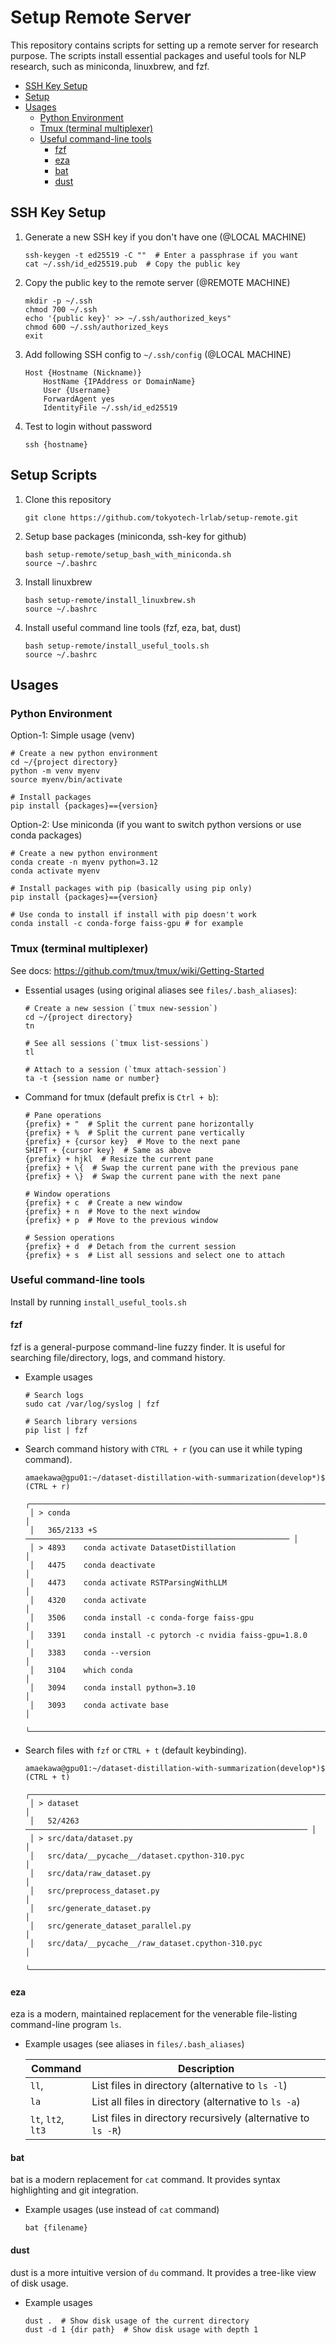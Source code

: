 # Setup Remote Server

This repository contains scripts for setting up a remote server for research purpose. The scripts install essential packages and useful tools for NLP research, such as miniconda, linuxbrew, and fzf.

- [SSH Key Setup](#basic-ssh-key-setup)
- [Setup](#setup)
- [Usages](#usages)
  - [Python Environment](#python-environment)
  - [Tmux (terminal multiplexer)](#tmux-terminal-multiplexer)
  - [Useful command-line tools](#useful-command-line-tools)
    - [fzf](#fzf)
    - [eza](#eza)
    - [bat](#bat)
    - [dust](#dust)

## SSH Key Setup

1. Generate a new SSH key if you don't have one (@LOCAL MACHINE)

   ```
   ssh-keygen -t ed25519 -C ""  # Enter a passphrase if you want
   cat ~/.ssh/id_ed25519.pub  # Copy the public key
   ```

2. Copy the public key to the remote server (@REMOTE MACHINE)

   ```
   mkdir -p ~/.ssh
   chmod 700 ~/.ssh
   echo '{public key}' >> ~/.ssh/authorized_keys"
   chmod 600 ~/.ssh/authorized_keys
   exit
   ```

3. Add following SSH config to `~/.ssh/config` (@LOCAL MACHINE)

   ```
   Host {Hostname (Nickname)}
       HostName {IPAddress or DomainName}
       User {Username}
       ForwardAgent yes
       IdentityFile ~/.ssh/id_ed25519
   ```

4. Test to login without password

   ```
   ssh {hostname}
   ```

## Setup Scripts

1. Clone this repository

   ```
   git clone https://github.com/tokyotech-lrlab/setup-remote.git
   ```

2. Setup base packages (miniconda, ssh-key for github)

   ```
   bash setup-remote/setup_bash_with_miniconda.sh
   source ~/.bashrc
   ```

3. Install linuxbrew

   ```
   bash setup-remote/install_linuxbrew.sh
   source ~/.bashrc
   ```

4. Install useful command line tools (fzf, eza, bat, dust)

   ```
   bash setup-remote/install_useful_tools.sh
   source ~/.bashrc
   ```

## Usages

### Python Environment

Option-1: Simple usage (venv)

```
# Create a new python environment
cd ~/{project directory}
python -m venv myenv
source myenv/bin/activate

# Install packages
pip install {packages}=={version}
```

Option-2: Use miniconda (if you want to switch python versions or use conda packages)

```
# Create a new python environment
conda create -n myenv python=3.12
conda activate myenv

# Install packages with pip (basically using pip only)
pip install {packages}=={version}

# Use conda to install if install with pip doesn't work
conda install -c conda-forge faiss-gpu # for example
```

### Tmux (terminal multiplexer)

See docs: https://github.com/tmux/tmux/wiki/Getting-Started

- Essential usages (using original aliases see `files/.bash_aliases`):

  ```
  # Create a new session (`tmux new-session`)
  cd ~/{project directory}
  tn

  # See all sessions (`tmux list-sessions`)
  tl

  # Attach to a session (`tmux attach-session`)
  ta -t {session name or number}
  ```

- Command for tmux (default prefix is `Ctrl + b`):

  ```
  # Pane operations
  {prefix} + "  # Split the current pane horizontally
  {prefix} + %  # Split the current pane vertically
  {prefix} + {cursor key}  # Move to the next pane
  SHIFT + {cursor key}  # Same as above
  {prefix} + hjkl  # Resize the current pane
  {prefix} + \{  # Swap the current pane with the previous pane
  {prefix} + \}  # Swap the current pane with the next pane

  # Window operations
  {prefix} + c  # Create a new window
  {prefix} + n  # Move to the next window
  {prefix} + p  # Move to the previous window

  # Session operations
  {prefix} + d  # Detach from the current session
  {prefix} + s  # List all sessions and select one to attach
  ```

### Useful command-line tools

Install by running `install_useful_tools.sh`

#### fzf

fzf is a general-purpose command-line fuzzy finder. It is useful for searching file/directory, logs, and command history.

- Example usages

  ```
  # Search logs
  sudo cat /var/log/syslog | fzf

  # Search library versions
  pip list | fzf
  ```

- Search command history with `CTRL + r` (you can use it while typing command).

  ```
  amaekawa@gpu01:~/dataset-distillation-with-summarization(develop*)$ (CTRL + r)
   ╭───────────────────────────────────────────────────────────────────────────╮
   │ > conda                                                                   │
   │   365/2133 +S ─────────────────────────────────────────────────────────── │
   │ > 4893    conda activate DatasetDistillation                              │
   │   4475    conda deactivate                                                │
   │   4473    conda activate RSTParsingWithLLM                                │
   │   4320    conda activate                                                  │
   │   3506    conda install -c conda-forge faiss-gpu                          │
   │   3391    conda install -c pytorch -c nvidia faiss-gpu=1.8.0              │
   │   3383    conda --version                                                 │
   │   3104    which conda                                                     │
   │   3094    conda install python=3.10                                       │
   │   3093    conda activate base                                             │
   ╰───────────────────────────────────────────────────────────────────────────╯
  ```

- Search files with `fzf` or `CTRL + t` (default keybinding).

  ```
  amaekawa@gpu01:~/dataset-distillation-with-summarization(develop*)$ (CTRL + t)
   ╭───────────────────────────────────────────────────────────────────────────╮
   │ > dataset                                                                 │
   │   52/4263 ─────────────────────────────────────────────────────────────── │
   │ > src/data/dataset.py                                                     │
   │   src/data/__pycache__/dataset.cpython-310.pyc                            │
   │   src/data/raw_dataset.py                                                 │
   │   src/preprocess_dataset.py                                               │
   │   src/generate_dataset.py                                                 │
   │   src/generate_dataset_parallel.py                                        │
   │   src/data/__pycache__/raw_dataset.cpython-310.pyc                        │
   ╰───────────────────────────────────────────────────────────────────────────╯
  ```

#### eza

eza is a modern, maintained replacement for the venerable file-listing command-line program `ls`.

- Example usages (see aliases in `files/.bash_aliases`)

  | Command            | Description                                                  |
  | ------------------ | ------------------------------------------------------------ |
  | `ll`,              | List files in directory (alternative to `ls -l`)             |
  | `la`               | List all files in directory (alternative to `ls -a`)         |
  | `lt`, `lt2`, `lt3` | List files in directory recursively (alternative to `ls -R`) |

#### bat

bat is a modern replacement for `cat` command. It provides syntax highlighting and git integration.

- Example usages (use instead of `cat` command)

  ```
  bat {filename}
  ```

#### dust

dust is a more intuitive version of `du` command. It provides a tree-like view of disk usage.

- Example usages

  ```
  dust .  # Show disk usage of the current directory
  dust -d 1 {dir path}  # Show disk usage with depth 1
  ```
